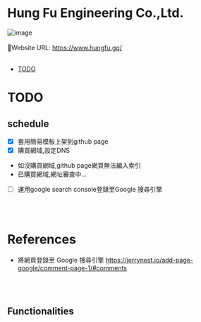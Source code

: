 # Hung Fu Engineering Co.,Ltd.
![image](https://user-images.githubusercontent.com/95430501/209788781-b8066a3c-c6da-4775-b5da-d33c9aa7850a.png)
<br/>
<br/>
🔗Website URL: https://www.hungfu.gq/
<br/>
<br/>
- [TODO](#todo)

# TODO
## schedule
-   [x] 套用簡易模板上架到github page
-   [x] 購買網域,設定DNS
-   如沒購買網域,github page網頁無法編入索引
-   已購買網域,網址審查中...
-   [ ] 運用google search console登錄至Google 搜尋引擎

<br/>
<br/>

# References

- 將網頁登錄至 Google 搜尋引擎
https://jerrynest.io/add-page-google/comment-page-1/#comments
<br/>
<br/>

## Functionalities

